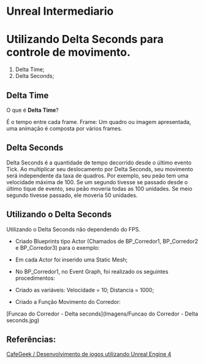 # Unreal Intermediario

# Utilizando Delta Seconds para controle de movimento.

1. Delta Time;
1. Delta Seconds;

## Delta Time

O que é **Delta Time**?

É o tempo entre cada frame.
Frame: Um quadro ou imagem apresentada, uma animação é composta por vários frames.

## Delta Seconds

Delta Seconds é a quantidade de tempo decorrido desde o último evento Tick. Ao multiplicar seu deslocamento por Delta Seconds, seu movimento será independente da taxa de quadros.
Por exemplo, seu peão tem uma velocidade máxima de 100. Se um segundo tivesse se passado desde o último tique de evento, seu peão moveria todas as 100 unidades. Se meio segundo tivesse passado, ele moveria 50 unidades.

## Utilizando o Delta Seconds

Utilizando o Delta Seconds não dependendo do FPS.

- Criado Blueprints tipo Actor (Chamados de BP_Corredor1, BP_Corredor2 e BP_Corredor3) para o exemplo:

- Em cada Actor foi inserido uma Static Mesh;

- No BP_Corredor1, no Event Graph, foi realizado os seguintes procedimentos:

- Criado as variáveis:
Velocidade = 10;
Distancia = 1000;

- Criado a Função Movimento do Corredor:

[Funcao do Corredor - Delta seconds](Imagens/Funcao do Corredor - Delta seconds.jpg)

## Referências:

[CafeGeek / Desenvolvimento de jogos utilizando Unreal Engine 4](https://myerco.github.io/CafeGeek/ue4_blueprint/comunicacao_entre_blueprint.html#5)
